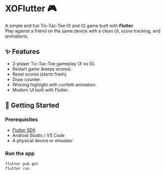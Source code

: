 # XOFlutter 🎮

A simple and fun Tic-Tac-Toe (X and O) game built with **Flutter**.  
Play against a friend on the same device with a clean UI, score tracking, and animations.  

## ✨ Features
- 2-player Tic-Tac-Toe gameplay (X vs O).
- Restart game (keeps scores).
- Reset scores (starts fresh).
- Draw counter.
- Winning highlight with confetti animation.
- Modern UI built with Flutter.

## 🚀 Getting Started

### Prerequisites
- [Flutter SDK](https://docs.flutter.dev/get-started/install)
- Android Studio / VS Code
- A physical device or emulator

### Run the app
```bash
flutter pub get
flutter run

